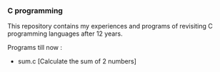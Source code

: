 ### C programming

This repository contains my experiences and programs of revisiting C programming languages after 12 years.

Programs till now :
- sum.c [Calculate the sum of 2 numbers]
